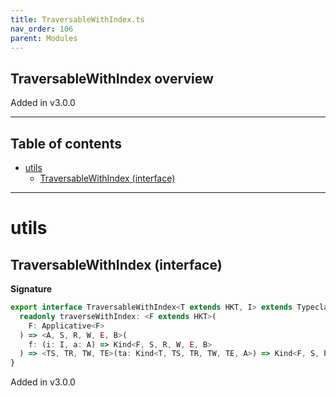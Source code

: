 ```yaml
---
title: TraversableWithIndex.ts
nav_order: 106
parent: Modules
---
```


## TraversableWithIndex overview

Added in v3.0.0

---

<h2 class="text-delta">Table of contents</h2>

- [utils](#utils)
  - [TraversableWithIndex (interface)](#traversablewithindex-interface)

---

# utils

## TraversableWithIndex (interface)

**Signature**

```ts
export interface TraversableWithIndex<T extends HKT, I> extends Typeclass<T> {
  readonly traverseWithIndex: <F extends HKT>(
    F: Applicative<F>
  ) => <A, S, R, W, E, B>(
    f: (i: I, a: A) => Kind<F, S, R, W, E, B>
  ) => <TS, TR, TW, TE>(ta: Kind<T, TS, TR, TW, TE, A>) => Kind<F, S, R, W, E, Kind<T, TS, TR, TW, TE, B>>
}
```

Added in v3.0.0
